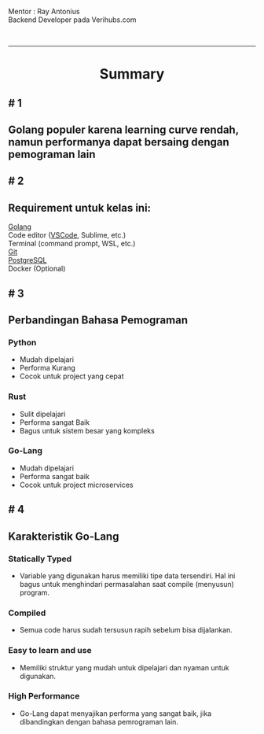 
<p align="justify">
  Mentor : Ray Antonius <br>
  Backend Developer pada Verihubs.com <br>

</p>

<br />

---

<h1 align="center">Summary</h1>

## # 1<br>
## Golang populer karena learning curve rendah, namun performanya dapat bersaing dengan pemograman lain

## # 2<br>
## Requirement untuk kelas ini:
<a href="https://go.dev/dl/">Golang</a> <br>
Code editor (<a href="https://code.visualstudio.com/download">VSCode</a>, Sublime, etc.) <br>
Terminal (command prompt, WSL, etc.) <br>
<a href="https://git-scm.com/downloads">Git</a> <br>
<a href="https://www.postgresql.org/download/">PostgreSQL</a> <br>
Docker (Optional) <br>

## # 3<br>
## Perbandingan Bahasa Pemograman
### Python
- Mudah dipelajari
- Performa Kurang
- Cocok untuk project yang cepat

### Rust
- Sulit dipelajari
- Performa sangat Baik
- Bagus untuk sistem besar yang kompleks

### Go-Lang
- Mudah dipelajari
- Performa sangat baik
- Cocok untuk project microservices

## # 4<br>
## Karakteristik Go-Lang

### Statically Typed
 - Variable yang digunakan harus memiliki tipe data tersendiri. Hal ini bagus untuk menghindari permasalahan saat compile (menyusun) program.

### Compiled
 - Semua code harus sudah tersusun rapih sebelum bisa dijalankan.

### Easy to learn and use
 - Memiliki struktur yang mudah untuk dipelajari dan nyaman untuk digunakan.

### High Performance
 - Go-Lang dapat menyajikan performa yang sangat baik, jika dibandingkan dengan bahasa pemrograman lain.